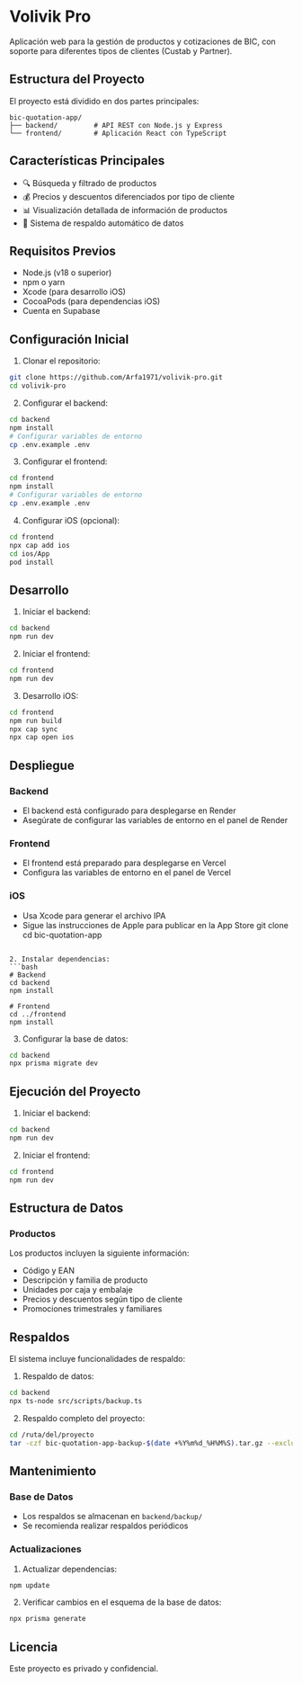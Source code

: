 # Volivik Pro

Aplicación web para la gestión de productos y cotizaciones de BIC, con soporte para diferentes tipos de clientes (Custab y Partner).

## Estructura del Proyecto

El proyecto está dividido en dos partes principales:

```
bic-quotation-app/
├── backend/         # API REST con Node.js y Express
└── frontend/        # Aplicación React con TypeScript
```

## Características Principales

- 🔍 Búsqueda y filtrado de productos
- 💰 Precios y descuentos diferenciados por tipo de cliente
- 📊 Visualización detallada de información de productos
- 💾 Sistema de respaldo automático de datos

## Requisitos Previos

- Node.js (v18 o superior)
- npm o yarn
- Xcode (para desarrollo iOS)
- CocoaPods (para dependencias iOS)
- Cuenta en Supabase

## Configuración Inicial

1. Clonar el repositorio:
```bash
git clone https://github.com/Arfa1971/volivik-pro.git
cd volivik-pro
```

2. Configurar el backend:
```bash
cd backend
npm install
# Configurar variables de entorno
cp .env.example .env
```

3. Configurar el frontend:
```bash
cd frontend
npm install
# Configurar variables de entorno
cp .env.example .env
```

4. Configurar iOS (opcional):
```bash
cd frontend
npx cap add ios
cd ios/App
pod install
```

## Desarrollo

1. Iniciar el backend:
```bash
cd backend
npm run dev
```

2. Iniciar el frontend:
```bash
cd frontend
npm run dev
```

3. Desarrollo iOS:
```bash
cd frontend
npm run build
npx cap sync
npx cap open ios
```

## Despliegue

### Backend
- El backend está configurado para desplegarse en Render
- Asegúrate de configurar las variables de entorno en el panel de Render

### Frontend
- El frontend está preparado para desplegarse en Vercel
- Configura las variables de entorno en el panel de Vercel

### iOS
- Usa Xcode para generar el archivo IPA
- Sigue las instrucciones de Apple para publicar en la App Store
git clone <url-del-repositorio>
cd bic-quotation-app
```

2. Instalar dependencias:
```bash
# Backend
cd backend
npm install

# Frontend
cd ../frontend
npm install
```

3. Configurar la base de datos:
```bash
cd backend
npx prisma migrate dev
```

## Ejecución del Proyecto

1. Iniciar el backend:
```bash
cd backend
npm run dev
```

2. Iniciar el frontend:
```bash
cd frontend
npm run dev
```

## Estructura de Datos

### Productos
Los productos incluyen la siguiente información:
- Código y EAN
- Descripción y familia de producto
- Unidades por caja y embalaje
- Precios y descuentos según tipo de cliente
- Promociones trimestrales y familiares

## Respaldos

El sistema incluye funcionalidades de respaldo:

1. Respaldo de datos:
```bash
cd backend
npx ts-node src/scripts/backup.ts
```

2. Respaldo completo del proyecto:
```bash
cd /ruta/del/proyecto
tar -czf bic-quotation-app-backup-$(date +%Y%m%d_%H%M%S).tar.gz --exclude='node_modules' --exclude='.git' bic-quotation-app/
```

## Mantenimiento

### Base de Datos
- Los respaldos se almacenan en `backend/backup/`
- Se recomienda realizar respaldos periódicos

### Actualizaciones
1. Actualizar dependencias:
```bash
npm update
```

2. Verificar cambios en el esquema de la base de datos:
```bash
npx prisma generate
```

## Licencia

Este proyecto es privado y confidencial.
